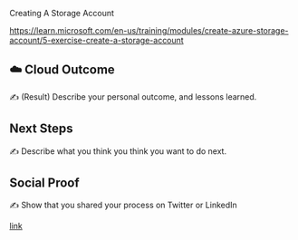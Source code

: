 Creating A Storage Account

https://learn.microsoft.com/en-us/training/modules/create-azure-storage-account/5-exercise-create-a-storage-account

## ☁️ Cloud Outcome

✍️ (Result) Describe your personal outcome, and lessons learned.

## Next Steps

✍️ Describe what you think you think you want to do next.

## Social Proof

✍️ Show that you shared your process on Twitter or LinkedIn

[link](link)
